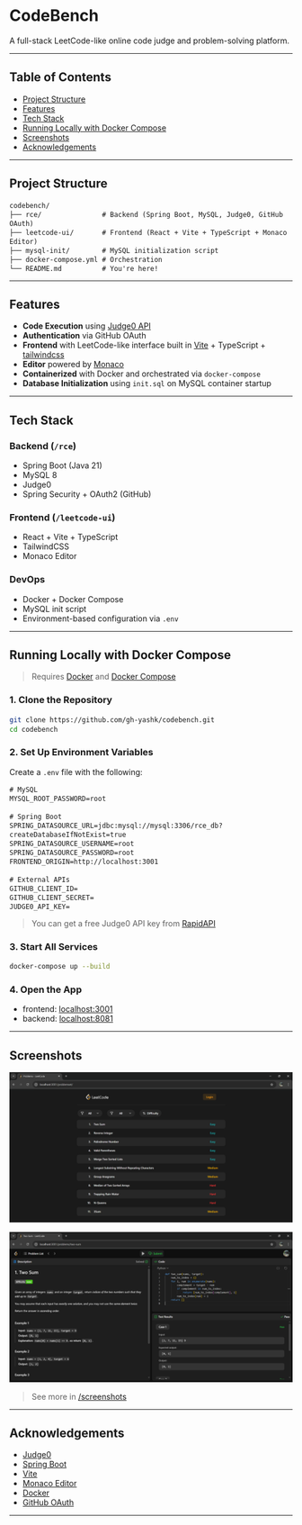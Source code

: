 # CodeBench

A full-stack LeetCode-like online code judge and problem-solving platform.

---

## Table of Contents

* [Project Structure](#project-structure)
* [Features](#features)
* [Tech Stack](#tech-stack)
* [Running Locally with Docker Compose](#running-locally-with-docker-compose)
* [Screenshots](#screenshots)
* [Acknowledgements](#acknowledgements)

---

## Project Structure

```text
codebench/
├── rce/               # Backend (Spring Boot, MySQL, Judge0, GitHub OAuth)
├── leetcode-ui/       # Frontend (React + Vite + TypeScript + Monaco Editor)
├── mysql-init/        # MySQL initialization script
├── docker-compose.yml # Orchestration
└── README.md          # You're here!
```

---

## Features

* **Code Execution** using [Judge0 API](https://judge0.com/)
* **Authentication** via GitHub OAuth
* **Frontend** with LeetCode-like interface built in [Vite](https://vite.dev/) + TypeScript + [tailwindcss](https://tailwindcss.com/)
* **Editor** powered by [Monaco](https://www.npmjs.com/package/@monaco-editor/react)
* **Containerized** with Docker and orchestrated via `docker-compose`
* **Database Initialization** using `init.sql` on MySQL container startup

---

## Tech Stack

### Backend (`/rce`)

* Spring Boot (Java 21)
* MySQL 8
* Judge0
* Spring Security + OAuth2 (GitHub)

### Frontend (`/leetcode-ui`)

* React + Vite + TypeScript
* TailwindCSS
* Monaco Editor

### DevOps

* Docker + Docker Compose
* MySQL init script
* Environment-based configuration via `.env`

---

## Running Locally with Docker Compose

> Requires [Docker](https://docs.docker.com/get-docker/) and [Docker Compose](https://docs.docker.com/compose/install/)

### 1. Clone the Repository

```bash
git clone https://github.com/gh-yashk/codebench.git
cd codebench
```

### 2. Set Up Environment Variables

Create a `.env` file with the following:

```env
# MySQL
MYSQL_ROOT_PASSWORD=root

# Spring Boot
SPRING_DATASOURCE_URL=jdbc:mysql://mysql:3306/rce_db?createDatabaseIfNotExist=true
SPRING_DATASOURCE_USERNAME=root
SPRING_DATASOURCE_PASSWORD=root
FRONTEND_ORIGIN=http://localhost:3001

# External APIs
GITHUB_CLIENT_ID=
GITHUB_CLIENT_SECRET=
JUDGE0_API_KEY=
```

> You can get a free Judge0 API key from [RapidAPI](https://rapidapi.com/organization/judge0)

### 3. Start All Services

```bash
docker-compose up --build
```

### 4. Open the App

* frontend: [localhost:3001](http://localhost:3001)
* backend: [localhost:8081](http://localhost:8081)

---

## Screenshots

![/problemset](./screenshots/Screenshot01.png)

![/problems/two-sum](./screenshots/Screenshot04.png)

> See more in [/screenshots](./screenshots/)

---

## Acknowledgements

* [Judge0](https://judge0.com/)
* [Spring Boot](https://spring.io/)
* [Vite](https://vite.dev/)
* [Monaco Editor](https://www.npmjs.com/package/@monaco-editor/react)
* [Docker](https://www.docker.com/)
* [GitHub OAuth](https://docs.github.com/en/developers/apps/building-oauth-apps)

---
